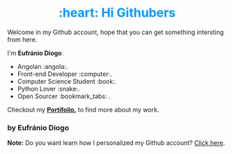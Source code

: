 <h1 style="text-align: center; color: #0099ff">:heart: Hi Githubers</h1>

<p>Welcome in my Github account, hope that you can get something intersting from here.</p> 
<p>I'm <strong>Eufránio Diogo</strong></p>
<ul>
    <li>Angolan :angola:.</li>
    <li>Front-end Developer :computer:.</li>
    <li>Computer Science Student :book:.</li>
    <li>Python Lover :snake:.</li>
    <li>Open Sourcer :bookmark_tabs: .</li>
</ul>

<p>Checkout my <a href="https://eufraniodiogo.github.io/"><strong>Portifolio.</strong></a> to find more about my work.</p>

<h3>by Eufránio Diogo</h3>
  
**Note:** Do you want learn how I personalized my Github account? [Click here](https://dev.to/natterstefan/how-to-add-a-readme-to-your-github-profile-2bo9).
